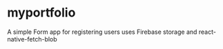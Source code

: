 # myportfolio
A simple Form app for registering users uses Firebase storage and react-native-fetch-blob
